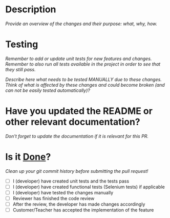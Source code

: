 # Description

*Provide an overview of the changes and their purpose: what, why, how.*

# Testing

*Remember to add or update unit tests for new features and changes.*
*Remember to also run all tests available in the project in order to see that they still pass.*

*Describe here what needs to be tested MANUALLY due to these changes.*
*Think of what is affected by these changes and could become broken (and can not be easily tested automatically)?*

# Have you updated the README or other relevant documentation?

*Don't forget to update the documentation if it is relevant for this PR.*

# Is it [Done](https://wiki.aalto.fi/display/EDIT/Definition+of+Done)?

*Clean up your git commit history before submitting the pull request!*

- [ ] I (developer) have created unit tests and the tests pass
- [ ] I (developer) have created functional tests (Selenium tests) if applicable
- [ ] I (developer) have tested the changes manually
- [ ] Reviewer has finished the code review
- [ ] After the review, the developer has made changes accordingly
- [ ] Customer/Teacher has accepted the implementation of the feature
